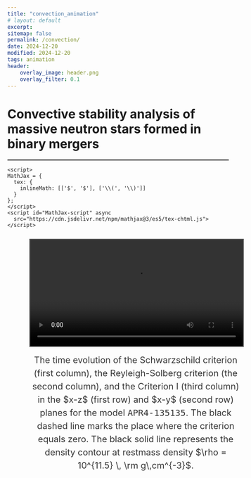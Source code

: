 ```yaml
---
title: "convection_animation"
# layout: default
excerpt: 
sitemap: false
permalink: /convection/
date: 2024-12-20
modified: 2024-12-20
tags: animation
header:
    overlay_image: header.png
    overlay_filter: 0.1 
---
```


# Convective stability analysis of massive neutron stars formed in binary mergers
<hr style="border:1px solid gray">

<head>
  <meta charset="UTF-8">
  <meta name="viewport" content="width=device-width, initial-scale=1.0">
  <title>Video with Caption and MathJax</title>


    <script>
    MathJax = {
      tex: {
        inlineMath: [['$', '$'], ['\\(', '\\)']]
      }
    };
    </script>
    <script id="MathJax-script" async
      src="https://cdn.jsdelivr.net/npm/mathjax@3/es5/tex-chtml.js">
    </script>

  <style>
    figure {
      width: 100%;
      padding: 10px;
      box-sizing: border-box;
      text-align: center;
    }

    video {
      width: 100%;
      height: auto;
      border: 2px solid #555; 
    }


    figcaption {
      margin-top: 15px;
      font-size: 20px; 
      color: #333;
      line-height: 1.5;
    }
  </style>
</head>
<body>

  <figure>
    <video controls>
      <source src="https://gravyong.github.io/assets/videos/APR4_2_4.mp4" type="video/mp4">
    </video>
    <figcaption>
      The time evolution of the Schwarzschild criterion (first column), the Reyleigh-Solberg criterion (the second column), and the Criterion I (third column) in the $x-z$ (first row) and $x-y$ (second row) planes for the model <tt>APR4-135135</tt>. The black dashed line marks the place where the criterion equals zero. The black solid line represents the density contour at restmass density $\rho = 10^{11.5} \, \rm g\,cm^{-3}$.
    </figcaption>
  </figure>

</body>
